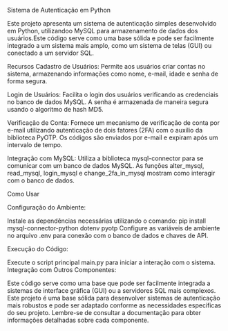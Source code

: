 Sistema de Autenticação em Python

Este projeto apresenta um sistema de autenticação simples desenvolvido em Python, utilizandoo MySQL
para armazenamento de dados dos usuários.Este código serve como uma base sólida e pode ser facilmente 
integrado a um sistema mais amplo, como um sistema de telas (GUI) ou conectado a um servidor SQL.

Recursos
Cadastro de Usuários: Permite aos usuários criar contas no sistema, armazenando informações como nome, 
e-mail, idade e senha de forma segura.

Login de Usuários: Facilita o login dos usuários verificando as credenciais no banco de dados MySQL. 
A senha é armazenada de maneira segura usando o algoritmo de hash MD5.

Verificação de Conta: Fornece um mecanismo de verificação de conta por e-mail utilizando autenticação 
de dois fatores (2FA) com o auxílio da biblioteca PyOTP. Os códigos são enviados por e-mail e expiram 
após um intervalo de tempo.

Integração com MySQL: Utiliza a biblioteca mysql-connector para se comunicar com um banco de dados MySQL. 
As funções alter_mysql, read_mysql, login_mysql e change_2fa_in_mysql mostram como interagir com 
o banco de dados.

Como Usar

Configuração do Ambiente:

Instale as dependências necessárias utilizando o comando: pip install mysql-connector-python dotenv pyotp
Configure as variáveis de ambiente no arquivo .env para conexão com o banco de dados e chaves de API.

Execução do Código:

Execute o script principal main.py para iniciar a interação com o sistema.
Integração com Outros Componentes:

Este código serve como uma base que pode ser facilmente integrada a sistemas de interface gráfica (GUI) 
ou a servidores SQL mais complexos. Este projeto é uma base sólida para desenvolver sistemas de autenticação 
mais robustos e pode ser adaptado conforme as necessidades específicas do seu projeto. Lembre-se de consultar 
a documentação para obter informações detalhadas sobre cada componente.
